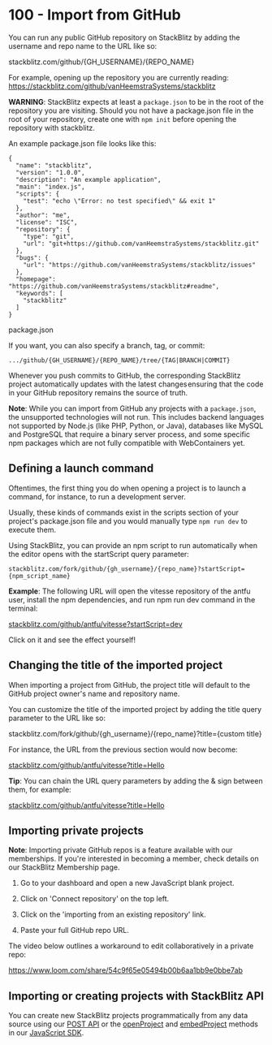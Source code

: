 # 100 - Import from GitHub

You can run any public GitHub repository on StackBlitz by adding the username and repo name to the URL like so:

stackblitz.com/github/{GH_USERNAME}/{REPO_NAME}

For example, opening up the repository you are currently reading: https://stackblitz.com/github/vanHeemstraSystems/stackblitz

**WARNING**: StackBlitz expects at least a ```package.json``` to be in the root of the repository you are visiting. Should you not have a package.json file in the root of your repository, create one with ```npm init``` before opening the repository with stackblitz.

An example package.json file looks like this:

```
{
  "name": "stackblitz",
  "version": "1.0.0",
  "description": "An example application",
  "main": "index.js",
  "scripts": {
    "test": "echo \"Error: no test specified\" && exit 1"
  },
  "author": "me",
  "license": "ISC",
  "repository": {
    "type": "git",
    "url": "git+https://github.com/vanHeemstraSystems/stackblitz.git"
  },
  "bugs": {
    "url": "https://github.com/vanHeemstraSystems/stackblitz/issues"
  },
  "homepage": "https://github.com/vanHeemstraSystems/stackblitz#readme",
  "keywords": [
    "stackblitz"
  ]
}
```
package.json

If you want, you can also specify a branch, tag, or commit:

```
.../github/{GH_USERNAME}/{REPO_NAME}/tree/{TAG|BRANCH|COMMIT}
```

Whenever you push commits to GitHub, the corresponding StackBlitz project automatically updates with the latest changes ensuring that the code in your GitHub repository remains the source of truth.

**Note**: While you can import from GitHub any projects with a ```package.json```, the unsupported technologies will not run. This includes backend languages not supported by Node.js (like PHP, Python, or Java), databases like MySQL and PostgreSQL that require a binary server process, and some specific npm packages which are not fully compatible with WebContainers yet.

## Defining a launch command

Oftentimes, the first thing you do when opening a project is to launch a command, for instance, to run a development server.

Usually, these kinds of commands exist in the scripts section of your project's package.json file and you would manually type ```npm run dev``` to execute them.

Using StackBlitz, you can provide an npm script to run automatically when the editor opens with the startScript query parameter:

```
stackblitz.com/fork/github/{gh_username}/{repo_name}?startScript={npm_script_name}
```

**Example**: The following URL will open the vitesse repository of the antfu user, install the npm dependencies, and run npm run dev command in the terminal:

[stackblitz.com/github/antfu/vitesse?startScript=dev](https://stackblitz.com/github/antfu/vitesse?startScript=dev)

Click on it and see the effect yourself!

## Changing the title of the imported project
When importing a project from GitHub, the project title will default to the GitHub project owner's name and repository name.

You can customize the title of the imported project by adding the title query parameter to the URL like so:

stackblitz.com/fork/github/{gh_username}/{repo_name}?title={custom title}

For instance, the URL from the previous section would now become:

[stackblitz.com/github/antfu/vitesse?title=Hello](stackblitz.com/github/antfu/vitesse?title=Hello)

**Tip**: You can chain the URL query parameters by adding the & sign between them, for example:

[stackblitz.com/github/antfu/vitesse?title=Hello](stackblitz.com/github/antfu/vitesse?title=Hello)

## Importing private projects

**Note**: Importing private GitHub repos is a feature available with our memberships. If you're interested in becoming a member, check details on our StackBlitz Membership page.

1. Go to your dashboard and open a new JavaScript blank project.

2. Click on 'Connect repository' on the top left.

3. Click on the 'importing from an existing repository' link.

4. Paste your full GitHub repo URL.

The video below outlines a workaround to edit collaboratively in a private repo:

https://www.loom.com/share/54c9f65e05494b00b6aa1bb9e0bbe7ab

## Importing or creating projects with StackBlitz API

You can create new StackBlitz projects programmatically from any data source using our [POST API](https://developer.stackblitz.com/platform/api/post-api) or the [openProject](https://developer.stackblitz.com/platform/api/javascript-sdk#openproject) and [embedProject](https://developer.stackblitz.com/platform/api/javascript-sdk#embedproject) methods in our [JavaScript SDK](https://developer.stackblitz.com/platform/api/javascript-sdk).

